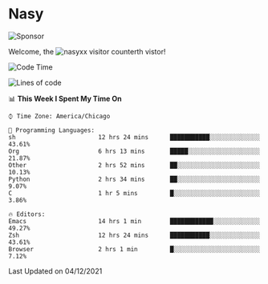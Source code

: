 # Nasy

<!--
<p align="center">
<img height="200" src="https://github-readme-stats.vercel.app/api?username=nasyxx&count_private=true&show_icons=true&theme=dracula&include_all_commits=true"/>
<img height="200" src="https://github-readme-stats.vercel.app/api/top-langs/?username=nasyxx&theme=dracula&hide=html,jupyter+notebook&count_private=true&show_icons=true"/>
</p>

  
----------------
-->

![Sponsor](https://img.shields.io/static/v1.svg?label=Sponsor&message=%E2%9D%A4&logo=GitHub&style=flat&color=pink)
 
Welcome, the ![nasyxx visitor counter](https://count.getloli.com/get/@nasyxx?theme=rule34)th vistor!
 
<!--START_SECTION:waka-->
![Code Time](http://img.shields.io/badge/Code%20Time-1%2C519%20hrs%207%20mins-blue)

![Lines of code](https://img.shields.io/badge/From%20Hello%20World%20I%27ve%20Written-5%20Million%20lines%20of%20code-blue)

📊 **This Week I Spent My Time On** 

```text
⌚︎ Time Zone: America/Chicago

💬 Programming Languages: 
sh                       12 hrs 24 mins      ███████████░░░░░░░░░░░░░░   43.61% 
Org                      6 hrs 13 mins       █████░░░░░░░░░░░░░░░░░░░░   21.87% 
Other                    2 hrs 52 mins       ██░░░░░░░░░░░░░░░░░░░░░░░   10.13% 
Python                   2 hrs 34 mins       ██░░░░░░░░░░░░░░░░░░░░░░░   9.07% 
C                        1 hr 5 mins         █░░░░░░░░░░░░░░░░░░░░░░░░   3.86%

🔥 Editors: 
Emacs                    14 hrs 1 min        ████████████░░░░░░░░░░░░░   49.27% 
Zsh                      12 hrs 24 mins      ███████████░░░░░░░░░░░░░░   43.61% 
Browser                  2 hrs 1 min         █░░░░░░░░░░░░░░░░░░░░░░░░   7.12%

```


 Last Updated on 04/12/2021
<!--END_SECTION:waka-->

<!-- ![visitors](https://visitor-badge.laobi.icu/badge?page_id=nasyxx.nasyxx) -->

